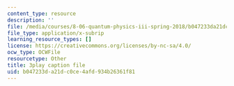 ```yaml
---
content_type: resource
description: ''
file: /media/courses/8-06-quantum-physics-iii-spring-2018/b047233da21dc0ce4afd934b26361f81_Prx5mnE7BUM.srt
file_type: application/x-subrip
learning_resource_types: []
license: https://creativecommons.org/licenses/by-nc-sa/4.0/
ocw_type: OCWFile
resourcetype: Other
title: 3play caption file
uid: b047233d-a21d-c0ce-4afd-934b26361f81
---
```

